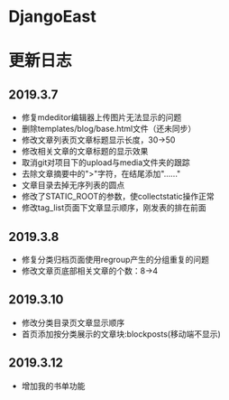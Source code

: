 # DjangoEast
# 更新日志
## 2019.3.7
- 修复mdeditor编辑器上传图片无法显示的问题
- 删除templates/blog/base.html文件（还未同步）
- 修改文章列表页文章标题显示长度，30→50
- 修改相关文章的文章标题的显示效果
- 取消git对项目下的upload与media文件夹的跟踪
- 去除文章摘要中的">"字符，在结尾添加"......"
- 文章目录去掉无序列表的圆点
- 修改了STATIC_ROOT的参数，使collectstatic操作正常
- 修改tag_list页面下文章显示顺序，刚发表的排在前面

## 2019.3.8
- 修复分类归档页面使用regroup产生的分组重复的问题
- 修改文章页底部相关文章的个数：8→4

## 2019.3.10
- 修改分类目录页文章显示顺序
- 首页添加按分类展示的文章块:blockposts(移动端不显示)

## 2019.3.12
- 增加我的书单功能